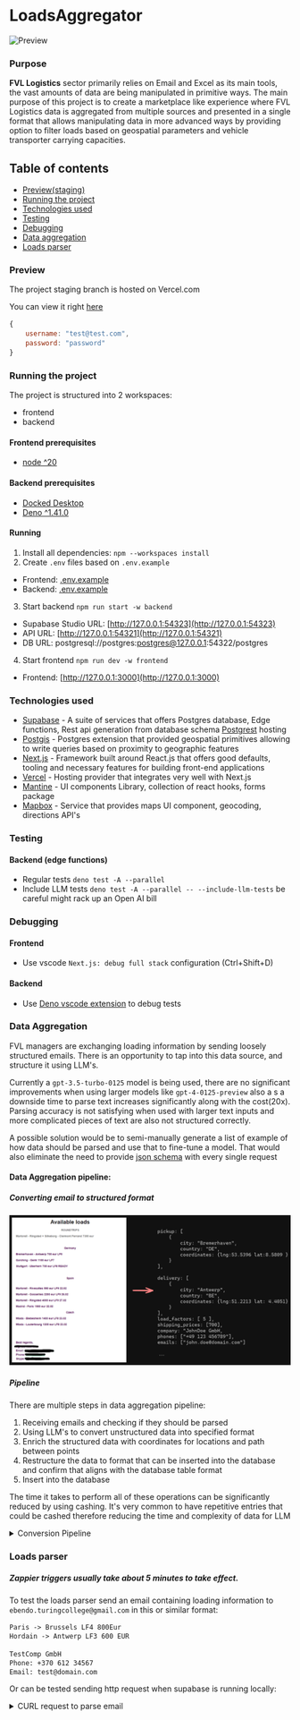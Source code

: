# LoadsAggregator

![Preview](README/github-preview.gif)

### Purpose

**FVL Logistics** sector primarily relies on Email and Excel as its main tools, the vast amounts of data are being manipulated in primitive ways. The main purpose of this project is to create a marketplace like experience where FVL Logistics data is aggregated from multiple sources and presented in a single format that allows manipulating data in more advanced ways by providing option to filter loads based on geospatial parameters and vehicle transporter carrying capacities.

## Table of contents

- [Preview(staging)](#preview)
- [Running the project](#running-the-project)
- [Technologies used](#technologies-used)
- [Testing](#testing)
- [Debugging](#debugging)
- [Data aggregation](#data-aggregation)
- [Loads parser](#loads-parser)

### Preview

The project staging branch is hosted on Vercel.com

You can view it right [here](https://loads-aggregator-frontend.vercel.app/)

```javascript
{
    username: "test@test.com",
    password: "password"
}
```

### Running the project

The project is structured into 2 workspaces:

- frontend
- backend

#### Frontend prerequisites

- [node ^20](https://nodejs.org/en)

#### Backend prerequisites

- [Docked Desktop](https://www.docker.com/products/docker-desktop/)
- [Deno ^1.41.0](https://deno.com/)

#### Running

1. Install all dependencies: `npm --workspaces install`
2. Create `.env` files based on `.env.example`

- Frontend: [.env.example](frontend/.env.example)
- Backend: [.env.example](backend/supabase/functions/.env.example)

3. Start backend `npm run start -w backend`

- Supabase Studio URL: [http://127.0.0.1:54323](http://127.0.0.1:54323)
- API URL: [http://127.0.0.1:54321](http://127.0.0.1:54321)
- DB URL: postgresql://postgres:postgres@127.0.0.1:54322/postgres

4. Start frontend `npm run dev -w frontend`

- Frontend: [http://127.0.0.1:3000](http://127.0.0.1:3000)

### Technologies used

- [Supabase](https://supabase.com/) - A suite of services that offers Postgres database, Edge functions, Rest api generation from database schema [Postgrest](https://postgrest.org/en/v12/) hosting
- [Postgis](https://postgis.net/) - Postgres extension that provided geospatial primitives allowing to write queries based on proximity to geographic features
- [Next.js](https://nextjs.org/) - Framework built around React.js that offers good defaults, tooling and necessary features for building front-end applications
- [Vercel](https://vercel.com/) - Hosting provider that integrates very well with Next.js
- [Mantine](https://mantine.dev/) - UI components Library, collection of react hooks, forms package
- [Mapbox](https://docs.mapbox.com/#maps) - Service that provides maps UI component, geocoding, directions API's

### Testing

#### Backend (edge functions)

- Regular tests `deno test -A --parallel`
- Include LLM tests `deno test -A --parallel -- --include-llm-tests` be careful might rack up an Open AI bill

### Debugging

#### Frontend

- Use vscode `Next.js: debug full stack` configuration (Ctrl+Shift+D)

#### Backend

- Use [Deno vscode extension](https://marketplace.visualstudio.com/items?itemName=denoland.vscode-deno) to debug tests

### Data Aggregation

FVL managers are exchanging loading information by sending loosely structured emails. There is an opportunity to tap into this data source, and structure it using LLM's.

Currently a `gpt-3.5-turbo-0125` model is being used, there are no significant improvements when using larger models like `gpt-4-0125-preview` also a s a downside time to parse text increases significantly along with the cost(20x). Parsing accuracy is not satisfying when used with larger text inputs and more complicated pieces of text are also not structured correctly.

A possible solution would be to semi-manually generate a list of example of how data should be parsed and use that to fine-tune a model. That would also eliminate the need to provide [json schema](https://json-schema.org/learn/getting-started-step-by-step) with every single request

#### Data Aggregation pipeline:

##### Converting email to structured format

![Conversion Example](README/conversion-example.excalidraw.png)

##### Pipeline

There are multiple steps in data aggregation pipeline:

1. Receiving emails and checking if they should be parsed
2. Using LLM's to convert unstructured data into specified format
3. Enrich the structured data with coordinates for locations and path between points
4. Restructure the data to format that can be inserted into the database and confirm that aligns with the database table format
5. Insert into the database

The time it takes to perform all of these operations can be significantly reduced by using cashing. It's very common to have repetitive entries that could be cashed therefore reducing the time and complexity of data for LLM

<details>

<summary>Conversion Pipeline</summary>

![Conversion Pipeline](backend/supabase/functions/loads-parser/function-flow.excalidraw.png)

</details>

### Loads parser

##### Zappier triggers usually take about 5 minutes to take effect.

To test the loads parser send an email containing loading information to `ebendo.turingcollege@gmail.com` in this or similar format:

```
Paris -> Brussels LF4 800Eur
Hordain -> Antwerp LF3 600 EUR

TestComp GmbH
Phone: +370 612 34567
Email: test@domain.com
```

Or can be tested sending http request when supabase is running locally:

<details>
<summary>CURL request to parse email</summary>

```curl
curl --location 'localhost:54321/functions/v1/loads-parser' \
--header 'Content-Type: application/json' \
--header 'Authorization: Bearer eyJhbGciOiJIUzI1NiIsInR5cCI6IkpXVCJ9.eyJpc3MiOiJzdXBhYmFzZS1kZW1vIiwicm9sZSI6InNlcnZpY2Vfcm9sZSIsImV4cCI6MTk4MzgxMjk5Nn0.EGIM96RAZx35lJzdJsyH-qQwv8Hdp7fsn3W0YpN81IU' \
--data-raw '{
    "subject": "Subject",
    "from": "test@domain.com",
    "body": "Amsterdam, Zwolle -> Hamburg LF5 900UR\nJohn Doe GmbH\nTransport manager\nMobile: +370 600 33333\nEmail: dispo@domain.com\nAddress: Random str. 5B LT-28222, Utena (Lithuania)",
    "bodyHtml": "<h1>Email body HTML"
}
```

</details>
